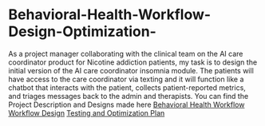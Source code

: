 # Behavioral-Health-Workflow-Design-Optimization-
As a project manager collaborating with the clinical team on the AI care coordinator product for Nicotine addiction patients, my task is to design the initial version of the AI care coordinator insomnia module. The patients will have access to the care coordinator via texting and it will function like a chatbot that interacts with the patient, collects patient-reported metrics, and triages messages back to the admin and therapists. You can find the Project Description and Designs made here
 [Behavioral Health Workflow](https://github.com/skadiya/Behavioral-Health-Workflow-Design-Optimization-/blob/main/Behavioral%20Health%20Workflow%20Design%20Optimization.pdf) 
[Workflow Design](https://github.com/skadiya/Behavioral-Health-Workflow-Design-Optimization-/blob/main/AI%20Care%20Coordinator%20Insomnia%20Module%20Flowchart..pdf)
[Testing and Optimization Plan](https://github.com/skadiya/Behavioral-Health-Workflow-Design-Optimization-/blob/main/Testing%20and%20Optimization%20Plan%20for%20AI%20care%20coordinator%20module..pdf)
 
